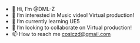 - 👋 Hi, I’m @DML-Z
- 👀 I’m interested in Music video! Virtual production!
- 🌱 I’m currently learning UE5
- 💞️ I’m looking to collaborate on Virtual production!
- 📫 How to reach me cosiczd@gmail.com

<!---
DML-Z/DML-Z is Started in Amsterdam from 1993 and continuing in Zadar Croatia. From Musician who use Dolbi Atmos in music composition vith a liwe virtual production on stage and music videos.Led weer, real light with virtual light, on big led screan, https://soundcloud.com/predrag-cosic51/tracks 
--->
